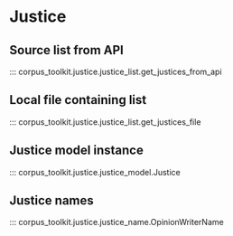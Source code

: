 # Justice

## Source list from API

::: corpus_toolkit.justice.justice_list.get_justices_from_api

## Local file containing list

::: corpus_toolkit.justice.justice_list.get_justices_file

## Justice model instance

::: corpus_toolkit.justice.justice_model.Justice

## Justice names

::: corpus_toolkit.justice.justice_name.OpinionWriterName
